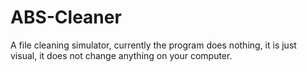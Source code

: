 # ABS-Cleaner
A file cleaning simulator, currently the program does nothing, it is just visual, it does not change anything on your computer.

